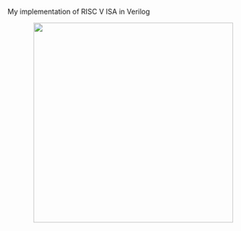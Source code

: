 My implementation of RISC V ISA in Verilog

<p align="center">
  <img src="https://github.com/paulhamsh/RISC-V-Verilog/RISC-V.jpg" width="400">
</p>
